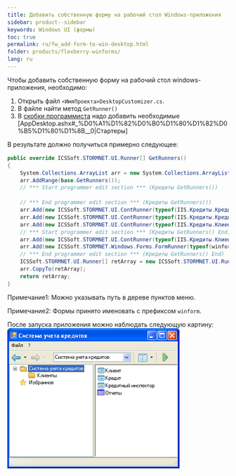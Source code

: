 ```yaml
---
title: Добавить собственную форму на рабочий стол Windows-приложения
sidebar: product--sidebar
keywords: Windows UI (формы)
toc: true
permalink: ru/fw_add-form-to-win-desktop.html
folder: products/flexberry-winforms/
lang: ru
---
```

Чтобы добавить собственную форму на рабочий стол windows-приложения, необходимо:
1. Открыть файл `<ИмяПроекта>DesktopCustomizer.cs`.
2. В файле найти метод `GetRunner()`
3. В [скобки программиста](programmer-brackets.html) надо добавить необходимые [AppDesktop.ashx#_%D0%A1%D1%82%D0%B0%D1%80%D1%82%D0%B5%D1%80%D1%8B__0|Стартеры]

В результате должно получиться примерно следующее:

```cs
public override ICSSoft.STORMNET.UI.Runner[] GetRunners()
{
    System.Collections.ArrayList arr = new System.Collections.ArrayList();
    arr.AddRange(base.GetRunners());
    // *** Start programmer edit section *** (Кредиты GetRunners())

    // *** End programmer edit section *** (Кредиты GetRunners())
    arr.Add(new ICSSoft.STORMNET.UI.ContRunner(typeof(IIS.Кредиты.КредитныйИнспекторL), "Система учета кредитов", "Кредитный инспектор", ""));
    arr.Add(new ICSSoft.STORMNET.UI.ContRunner(typeof(IIS.Кредиты.КредитL), "Система учета кредитов", "Кредит", ""));
    arr.Add(new ICSSoft.STORMNET.UI.ContRunner(typeof(IIS.Кредиты.КлиентL), "Система учета кредитов", "Клиент", ""));
    // *** Start programmer edit section *** (Кредиты GetRunners() End)
    arr.Add(new ICSSoft.STORMNET.UI.ContRunner(typeof(IIS.Кредиты.КлиентL), "Система учета кредитов\\Клиенты", "Клиенты", ""));
    arr.Add(new ICSSoft.STORMNET.Windows.Forms.FormRunner(typeof(winformОтчеты), "Система учета кредитов", "Отчеты", ""));
    // *** End programmer edit section *** (Кредиты GetRunners() End)
    ICSSoft.STORMNET.UI.Runner[] retArray = new ICSSoft.STORMNET.UI.Runner[arr.Count];
    arr.CopyTo(retArray);
    return retArray;
}
```

Примечание1: Можно указывать путь в дереве пунктов меню.

Примечание2: Формы принято именовать c префиксом `winform`.

После запуска приложения можно наблюдать следующую картину:
![](/images/pages/products/flexberry-winforms/desktop/win-desktop-plus.png)
